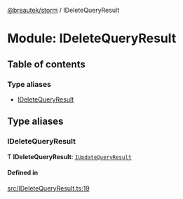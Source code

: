 [@breautek/storm](../README.md) / IDeleteQueryResult

# Module: IDeleteQueryResult

## Table of contents

### Type aliases

- [IDeleteQueryResult](ideletequeryresult.md#ideletequeryresult)

## Type aliases

### IDeleteQueryResult

Ƭ **IDeleteQueryResult**: [`IUpdateQueryResult`](../interfaces/iupdatequeryresult.iupdatequeryresult-1.md)

#### Defined in

[src/IDeleteQueryResult.ts:19](https://github.com/breautek/storm/blob/fff2ea4/src/IDeleteQueryResult.ts#L19)
